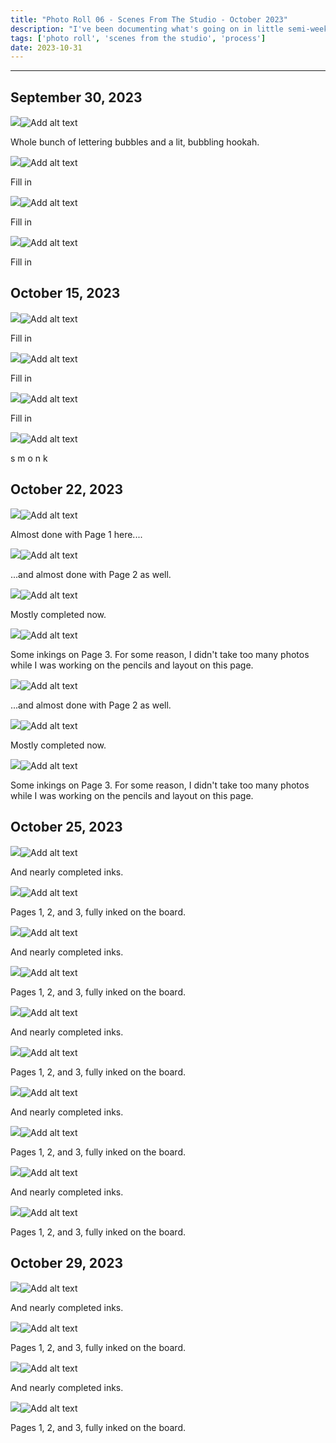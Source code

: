 ```yaml
---
title: "Photo Roll 06 - Scenes From The Studio - October 2023"
description: "I've been documenting what's going on in little semi-weekly photo posts as of late. Here are those posts from October." 
tags: ['photo roll', 'scenes from the studio', 'process']
date: 2023-10-31
---
```




<hr/>

## September 30, 2023

<div class="floatcenter caption">
  <p><img tabindex=1 src="/photo/006/9_30_01.jpg" /><span class="f"><img src="/photo/006/9_30_01.jpg" alt="Add alt text"/></span></p>
  <p> Whole bunch of lettering bubbles and a lit, bubbling hookah. </p>
</div>
<div class="floatcenter caption">
  <p><img tabindex=1 src="/photo/006/9_30_02.jpg" /><span class="f"><img src="/photo/006/9_30_02.jpg" alt="Add alt text"/></span></p>
  <p> Fill in </a> </p>
</div>
<div class="floatcenter caption">
  <p><img tabindex=1 src="/photo/006/9_30_03.jpg" /><span class="f"><img src="/photo/006/9_30_03.jpg" alt="Add alt text"/></span></p>
  <p> Fill in </p>
</div>
<div class="floatcenter caption">
  <p><img tabindex=1 src="/photo/006/9_30_04.jpg" /><span class="f"><img src="/photo/006/9_30_04.jpg" alt="Add alt text"/></span></p>
  <p> Fill in </a></p>
</div>

## October 15, 2023

<div class="floatcenter caption">
  <p><img tabindex=1 src="/photo/006/10_15_1.jpg" /><span class="f"><img src="/photo/006/10_15_1.jpg" alt="Add alt text"/></span></p>
  <p> Fill in </a> </p>
</div>
<div class="floatcenter caption">
  <p><img tabindex=1 src="/photo/006/10_15_2.jpg" /><span class="f"><img src="/photo/006/10_15_2.jpg" alt="Add alt text"/></span></p>
  <p> Fill in </p>
</div>
<div class="floatcenter caption">
  <p><img tabindex=1 src="/photo/006/10_15_3.jpg" /><span class="f"><img src="/photo/006/10_15_3.jpg" alt="Add alt text"/></span></p>
  <p> Fill in </p>
</div>
<div class="floatcenter caption">
  <p><img tabindex=1 src="/photo/006/10_15_4.jpg" /><span class="f"><img src="/photo/006/10_15_4.jpg" alt="Add alt text"/></span></p>
  <p> s m o n k </p>
</div>

## October 22, 2023

<div class="floatcenter caption">
  <p><img tabindex=1 src="/photo/006/10_22_1.jpg" /><span class="f"><img src="/photo/006/10_22_1.jpg" alt="Add alt text"/></span></p>
  <p> Almost done with Page 1 here....  </p>
</div>
<div class="floatcenter caption">
  <p><img tabindex=1 src="/photo/006/10_22_2.jpg" /><span class="f"><img src="/photo/006/10_22_2.jpg" alt="Add alt text"/></span></p>
  <p> ...and almost done with Page 2 as well. </p>
</div>
<div class="floatcenter caption">
  <p><img tabindex=1 src="/photo/006/10_22_3.jpg" /><span class="f"><img src="/photo/006/10_22_3.jpg" alt="Add alt text"/></span></p>
  <p> Mostly completed now. </p>
</div>
<div class="floatcenter caption">
  <p><img tabindex=1 src="/photo/006/10_22_4.jpg" /><span class="f"><img src="/photo/006/10_22_4.jpg" alt="Add alt text"/></span></p>
  <p> Some inkings on Page 3. For some reason, I didn't take too many photos while I was working on the pencils and layout on this page. </p>
</div>
<div class="floatcenter caption">
  <p><img tabindex=1 src="/photo/006/10_22_5.jpg" /><span class="f"><img src="/photo/006/10_22_5.jpg" alt="Add alt text"/></span></p>
  <p> ...and almost done with Page 2 as well. </p>
</div>
<div class="floatcenter caption">
  <p><img tabindex=1 src="/photo/006/10_22_6.jpg" /><span class="f"><img src="/photo/006/10_22_6.jpg" alt="Add alt text"/></span></p>
  <p> Mostly completed now. </p>
</div>
<div class="floatcenter caption">
  <p><img tabindex=1 src="/photo/006/10_22_7.jpg" /><span class="f"><img src="/photo/006/110_22_7.jpg" alt="Add alt text"/></span></p>
  <p> Some inkings on Page 3. For some reason, I didn't take too many photos while I was working on the pencils and layout on this page. </p>
</div>

## October 25, 2023

<div class="floatcenter caption">
  <p><img tabindex=1 src="/photo/006/10_25_01.jpg" /><span class="f"><img src="/photo/006/10_25_01.jpg" alt="Add alt text"/></span></p>
  <p> And nearly completed inks. </p>
</div>
<div class="floatcenter caption">
  <p><img tabindex=1 src="/photo/006/10_25_02.jpg" /><span class="f"><img src="/photo/006/10_25_02.jpg" alt="Add alt text"/></span></p>
  <p> Pages 1, 2, and 3, fully inked on the board. </p>
</div>
<div class="floatcenter caption">
  <p><img tabindex=1 src="/photo/006/10_25_03.jpg" /><span class="f"><img src="/photo/006/10_25_03.jpg" alt="Add alt text"/></span></p>
  <p> And nearly completed inks. </p>
</div>
<div class="floatcenter caption">
  <p><img tabindex=1 src="/photo/006/10_25_04.jpg" /><span class="f"><img src="/photo/006/10_25_04.jpg" alt="Add alt text"/></span></p>
  <p> Pages 1, 2, and 3, fully inked on the board. </p>
</div>
<div class="floatcenter caption">
  <p><img tabindex=1 src="/photo/006/10_25_05.jpg" /><span class="f"><img src="/photo/006/10_25_05.jpg" alt="Add alt text"/></span></p>
  <p> And nearly completed inks. </p>
</div>
<div class="floatcenter caption">
  <p><img tabindex=1 src="/photo/006/10_25_06.jpg" /><span class="f"><img src="/photo/006/10_25_06.jpg" alt="Add alt text"/></span></p>
  <p> Pages 1, 2, and 3, fully inked on the board. </p>
</div>
<div class="floatcenter caption">
  <p><img tabindex=1 src="/photo/006/10_25_07.jpg" /><span class="f"><img src="/photo/006/10_25_07.jpg" alt="Add alt text"/></span></p>
  <p> And nearly completed inks. </p>
</div>
<div class="floatcenter caption">
  <p><img tabindex=1 src="/photo/006/10_25_08.jpg" /><span class="f"><img src="/photo/006/10_25_08.jpg" alt="Add alt text"/></span></p>
  <p> Pages 1, 2, and 3, fully inked on the board. </p>
</div>
<div class="floatcenter caption">
  <p><img tabindex=1 src="/photo/006/10_25_09.jpg" /><span class="f"><img src="/photo/006/10_25_09.jpg" alt="Add alt text"/></span></p>
  <p> And nearly completed inks. </p>
</div>
<div class="floatcenter caption">
  <p><img tabindex=1 src="/photo/006/10_25_10.jpg" /><span class="f"><img src="/photo/006/10_25_10.jpg" alt="Add alt text"/></span></p>
  <p> Pages 1, 2, and 3, fully inked on the board. </p>
</div>

## October 29, 2023

<div class="floatcenter caption">
  <p><img tabindex=1 src="/photo/006/10_29_01.jpg" /><span class="f"><img src="/photo/006/10_29_01.jpg" alt="Add alt text"/></span></p>
  <p> And nearly completed inks. </p>
</div>
<div class="floatcenter caption">
  <p><img tabindex=1 src="/photo/006/10_29_02.jpg" /><span class="f"><img src="/photo/006/10_29_02.jpg" alt="Add alt text"/></span></p>
  <p> Pages 1, 2, and 3, fully inked on the board. </p>
</div>
<div class="floatcenter caption">
  <p><img tabindex=1 src="/photo/006/10_29_03.jpg" /><span class="f"><img src="/photo/006/10_29_03.jpg" alt="Add alt text"/></span></p>
  <p> And nearly completed inks. </p>
</div>
<div class="floatcenter caption">
  <p><img tabindex=1 src="/photo/006/10_29_04.jpg" /><span class="f"><img src="/photo/006/10_29_04.jpg" alt="Add alt text"/></span></p>
  <p> Pages 1, 2, and 3, fully inked on the board. </p>
</div>
